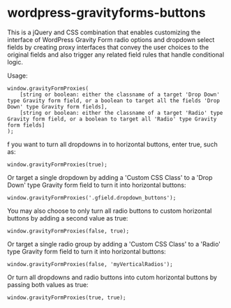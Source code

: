# wordpress-gravityforms-buttons
This is a jQuery and CSS combination that enables customizing the interface of WordPress Gravity Form radio options and dropdown select fields by creating proxy interfaces that convey the user choices to the original fields and also trigger any related field rules that handle conditional logic.

Usage:

```
window.gravityFormProxies(
    [string or boolean: either the classname of a target 'Drop Down' type Gravity form field, or a boolean to target all the fields 'Drop Down' type Gravity form fields],
    [string or boolean: either the classname of a target 'Radio' type Gravity form field, or a boolean to target all 'Radio' type Gravity form fields]
);
```

f you want to turn all dropdowns in to horizontal buttons, enter true, such as:

`window.gravityFormProxies(true);`

Or target a single dropdown by adding a 'Custom CSS Class' to a 'Drop Down' type Gravity form field to turn it into horizontal buttons:

`window.gravityFormProxies('.gfield.dropdown_buttons');`

You may also choose to only turn all radio buttons to custom horizontal buttons by adding a second value as true:

`window.gravityFormProxies(false, true);`

Or target a single radio group by adding a 'Custom CSS Class' to a 'Radio' type Gravity form field to turn it into horizontal buttons:

`window.gravityFormProxies(false, 'myVerticalRadios');`

Or turn all dropdowns and radio buttons into cutom horizontal buttons by passing both values as true:

`window.gravityFormProxies(true, true);`
